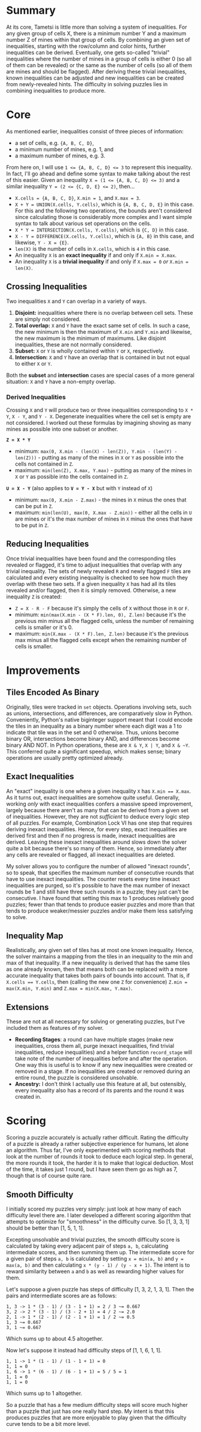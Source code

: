 # Summary

At its core, Tametsi is little more than solving a system of inequalities. For any given group of cells X, there is a minimum number Y and a maximum number Z of mines within that group of cells. By combining an given set of inequalities, starting with the row/column and color hints, further inequalities can be derived. Eventually, one gets so-called "trivial" inequalities where the number of mines in a group of cells is either 0 (so all of them can be revealed) or the same as the number of cells (so all of them are mines and should be flagged). After deriving these trivial inequalities, known inequalities can be adjusted and new inequalities can be created from newly-revealed hints. The difficulty in solving puzzles lies in combining inequalities to produce more.

# Core

As mentioned earlier, inequalities consist of three pieces of information:
* a set of cells, e.g. `{A, B, C, D}`,
* a minimum number of mines, e.g. 1, and
* a maximum number of mines, e.g. 3.

From here on, I will use `1 <= {A, B, C, D} <= 3` to represent this inequality. In fact, I'll go ahead and define some syntax to make talking about the rest of this easier. Given an inequality `X = (1 <= {A, B, C, D} <= 3)` and a similar inequality `Y = (2 <= {C, D, E} <= 2)`, then...
* `X.cells = {A, B, C, D}`, `X.min = 1`, and `X.max = 3`.
* `X + Y = UNION(X.cells, Y.cells)`, which is `{A, B, C, D, E}` in this case. For this and the following two operations, the bounds aren't considered since calculating those is considerably more complex and I want simple syntax to talk about various set operations on the cells.
* `X * Y = INTERSECTION(X.cells, Y.cells)`, which is `{C, D}` in this case.
* `X - Y = DIFFERENCE(X.cells, Y.cells)`, which is `{A, B}` in this case, and likewise, `Y - X = {E}`.
* `len(X)` is the number of cells in `X.cells`, which is `4` in this case.
* An inequality `X` is an **exact inequality** if and only if `X.min = X.max`.
* An inequality `X` is a **trivial inequality** if and only if `X.max = 0` *or* `X.min = len(X)`.

## Crossing Inequalities

Two inequalities `X` and `Y` can overlap in a variety of ways.
1. **Disjoint:** inequalities where there is no overlap between cell sets. These are simply not considered.
1. **Total overlap:** `X` and `Y` have the exact same set of cells. In such a case, the new minimum is then the maximum of `X.min` and `Y.min` and likewise, the new maximum is the minimum of maximums. Like disjoint inequalities, these are not normally considered.
1. **Subset:** `X` or `Y` is wholly contained within `Y` or `X`, respectively.
1. **Intersection:** `X` and `Y` have an overlap that is contained in but not equal to either `X` or `Y`.

Both the **subset** and **intersection** cases are special cases of a more general situation: `X` and `Y` have a non-empty overlap.

### Derived Inequalities

Crossing `X` and `Y` will produce two or three inequalities corresponding to `X * Y`, `X - Y`, and `Y - X`. Degenerate inequalities where the cell set is empty are not considered. I worked out these formulas by imagining shoving as many mines as possible into one subset or another.

**`Z = X * Y`**
* minimum: `max(0, X.min - (len(X) - len(Z)), Y.min - (len(Y) - len(Z)))` - putting as many of the mines in `X` or `Y` as possible into the cells not contained in `Z`.
* maximum: `min(len(Z), X.max, Y.max)` - putting as many of the mines in `X` or `Y` as possible into the cells contained in `Z`.

**`U = X - Y`** (also applies to **`V = Y - X`** but with `Y` instead of `X`)
* minimum: `max(0, X.min - Z.max)` - the mines in `X` minus the ones that can be put in `Z`.
* maximum: `min(len(U), max(0, X.max - Z.min))` - either all the cells in `U` are mines or it's the max number of mines in `X` minus the ones that have to be put in `Z`.

## Reducing Inequalities

Once trivial inequalities have been found and the corresponding tiles revealed or flagged, it's time to adjust inequalities that overlap with any trivial inequality. The sets of newly revealed `R` and newly flagged `F` tiles are calculated and every existing inequality is checked to see how much they overlap with these two sets. If a given inequality `X` has had all its tiles revealed and/or flagged, then it is simply removed. Otherwise, a new inequality `Z` is created:

* `Z = X - R - F` because it's simply the cells of `X` without those in `R` or `F`.
* minimum: `min(max(X.min - (X * F).len, 0), Z.len)` because it's the previous min minus all the flagged cells, unless the number of remaining cells is smaller or it's 0.
* maximum: `min(X.max - (X * F).len, Z.len)` because it's the previous max minus all the flagged cells except when the remaining number of cells is smaller.

# Improvements

## Tiles Encoded As Binary

Originally, tiles were tracked in `set` objects. Operations involving sets, such as unions, intersections, and differences, are comparatively slow in Python. Conveniently, Python's native biginteger support meant that I could encode the tiles in an inequality as a binary number where each digit was a 1 to indicate that tile was in the set and 0 otherwise. Thus, unions become binary OR, intersections become binary AND, and differences become binary AND NOT. In Python operations, these are `X & Y`, `X | Y`, and `X & ~Y`. This conferred quite a significant speedup, which makes sense; binary operations are usually pretty optimized already.

## Exact Inequalities

An "exact" inequality is one where a given inequality `X` has `X.min == X.max`. As it turns out, exact inequalities are somehow quite useful. Generally, working *only* with exact inequalities confers a massive speed improvement, largely because there aren't as many that can be derived from a given set of inequalities. However, they are not *sufficient* to deduce every logic step of all puzzles. For example, Combination Lock VI has one step that requires deriving inexact inequalities. Hence, for every step, exact inequalities are derived first and then if no progress is made, inexact inequalities are derived. Leaving these inexact inequalities around slows down the solver quite a bit because there's so many of them. Hence, so immediately after any cells are revealed or flagged, all inexact inequalities are deleted.

My solver allows you to configure the number of allowed "inexact rounds", so to speak, that specifies the maximum number of consecutive rounds that have to use inexact inequalities. The counter resets every time inexact inequalities are purged, so it's possible to have the max number of inexact rounds be 1 and still have three such rounds in a puzzle; they just can't be consecutive. I have found that setting this max to 1 produces relatively good puzzles; fewer than that tends to produce easier puzzles and more than that tends to produce weaker/messier puzzles and/or make them less satisfying to solve.

## Inequality Map

Realistically, any given set of tiles has at most one known inequality. Hence, the solver maintains a mapping from the tiles in an inequality to the min and max of that inequality. If a new inequality is derived that has the same tiles as one already known, then that means both can be replaced with a more accurate inequality that takes both pairs of bounds into account. That is, if `X.cells == Y.cells`, then (calling the new one `Z` for convenience) `Z.min = max(X.min, Y.min)` and `Z.max = min(X.max, Y.max)`.

## Extensions

These are not at all necessary for solving or generating puzzles, but I've included them as features of my solver.

* **Recording Stages**: a round can have multiple stages (make new inequalities, cross them all, purge inexact inequalities, find trivial inequalities, reduce inequalities) and a helper function `record_stage` will take note of the number of inequalities before and after the operation. One way this is useful is to know if any new inequalities were created or removed in a stage. If no inequalities are created or removed during an entire round, the puzzle is considered unsolvable.
* **Ancestry:** I don't think I actually use this feature at all, but ostensibly, every inequality also has a record of its parents and the round it was created in.

# Scoring

Scoring a puzzle accurately is actually rather difficult. Rating the difficulty of a puzzle is already a rather subjective experience for humans, let alone an algorithm. Thus far, I've only experimented with scoring methods that look at the number of rounds it took to deduce each logical step. In general, the more rounds it took, the harder it is to make that logical deduction. Most of the time, it takes just 1 round, but I have seen them go as high as 7, though that is of course quite rare.

## Smooth Difficulty

I initially scored my puzzles very simply: just look at how many of each difficulty level there are. I later developed a different scoring algorithm that attempts to optimize for "smoothness" in the difficulty curve. So [1, 3, 3, 1] should be better than [1, 5, 1, 1].

Excepting unsolvable and trivial puzzles, the smooth difficulty score is calculated by taking every adjacent pair of steps `a, b`, calculating intermediate scores, and then summing them up. The intermediate score for a given pair of steps `a, b` is calculated by setting `x = min(a, b)` and `y = max(a, b)` and then calculating `x * (y - 1) / (y - x + 1)`. The intent is to reward similarity between `a` and `b` as well as rewarding higher values for them.

Let's suppose a given puzzle has steps of difficulty [1, 3, 2, 1, 3, 1]. Then the pairs and intermediate scores are as follows:

```
1, 3 -> 1 * (3 - 1) / (3 - 1 + 1) = 2 / 3 ~= 0.667
3, 2 -> 2 * (3 - 1) / (3 - 2 + 1) = 4 / 2 ~= 2.0
2, 1 -> 1 * (2 - 1) / (2 - 1 + 1) = 1 / 2 ~= 0.5
1, 3 ~= 0.667
3, 1 ~= 0.667
```

Which sums up to about 4.5 altogether.

Now let's suppose it instead had difficulty steps of [1, 1, 6, 1, 1].

```
1, 1 -> 1 * (1 - 1) / (1 - 1 + 1) = 0
1, 1 = 0
1, 6 -> 1 * (6 - 1) / (6 - 1 + 1) = 5 / 5 = 1
1, 1 = 0
1, 1 = 0
```

Which sums up to 1 altogether.

So a puzzle that has a few medium difficulty steps will score much higher than a puzzle that just has one really hard step. My intent is that this produces puzzles that are more enjoyable to play given that the difficulty curve tends to be a bit more level.
